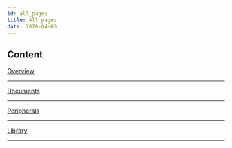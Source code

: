 ```yaml
---
id: all_pages
title: All pages
date: 2020-04-03
---
```


## Content

[Overview](Overview.md)

-----

[Documents](Documents.md)

-----

[Peripherals](Peripherals.md)

-----

[Library](Libraries_&_Examples.md)

-----
